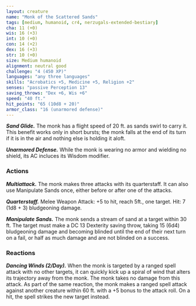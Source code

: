 ```yaml
---
layout: creature
name: "Monk of the Scattered Sands"
tags: [medium, humanoid, cr4, nerzugals-extended-bestiary]
cha: 11 (+0)
wis: 16 (+3)
int: 10 (+0)
con: 14 (+2)
dex: 16 (+3)
str: 10 (+0)
size: Medium humanoid
alignment: neutral good
challenge: "4 (450 XP)"
languages: "any three languages"
skills: "Acrobatics +5, Medicine +5, Religion +2"
senses: "passive Perception 13"
saving_throws: "Dex +6, Wis +6"
speed: "40 ft."
hit_points: "65 (10d8 + 20)"
armor_class: "16 (unarmored defense)"
---
```


***Sand Glide.*** The monk has a flight speed of 20 ft. as
sands swirl to carry it. This benefit works only in
short bursts; the monk falls at the end of its turn if
it is in the air and nothing else is holding it aloft.

***Unarmored Defense.*** While the monk is wearing no
armor and wielding no shield, its AC incluces its
Wisdom modifier.

### Actions

***Multiattack.*** The monk makes three attacks with its
quarterstaff. It can also use Manipulate Sands once,
either before or after one of the attacks.

***Quarterstaff.*** Melee Weapon Attack: +5 to hit, reach
5ft., one target. Hit: 7 (1d8 + 3) bludgeoning
damage.

***Manipulate Sands.*** The monk sends a stream of sand
at a target within 30 ft. The target must make a DC
13 Dexterity saving throw, taking 15 (6d4)
bludgeoning damage and becoming blinded until
the end of their next turn on a fail, or half as much
damage and are not blinded on a success.

### Reactions

***Dancing Winds (2/Day).*** When the monk is targeted
by a ranged spell attack with no other targets, it can
quickly kick up a spiral of wind that alters its
trajectory away from the monk. The monk takes no
damage from this attack. As part of the same
reaction, the monk makes a ranged spell attack
against another creature within 60 ft. with a +5
bonus to the attack roll. On a hit, the spell strikes
the new target instead.
